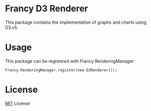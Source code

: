 # Francy D3 Renderer

This package contains the implementation of graphs and charts using D3.v5.

# Usage

This package can be registered with Francy RenderingManager:

```
Francy.RenderingManager.register(new D3Renderer());
```

# License

[MIT](LICENSE) License

